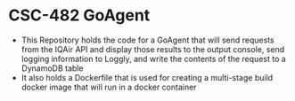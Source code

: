 ﻿# CSC-482 GoAgent
 - This Repository holds the code for a GoAgent that will send requests from the IQAir API and display those results to the output console, send logging information to Loggly, and write the contents of the request to a DynamoDB table
 - It also holds a Dockerfile that is used for creating a multi-stage build docker image that will run in a docker container

